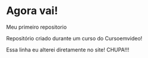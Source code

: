 # Agora vai!
 Meu primeiro repositorio

 Repositório criado durante um curso do Cursoemvideo!

 Essa linha eu alterei diretamente no site! CHUPA!!!
